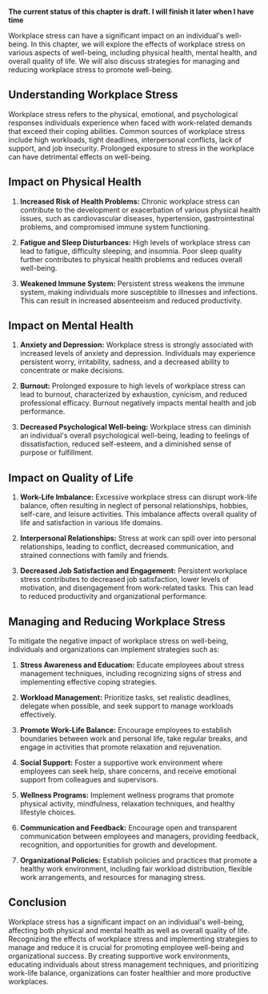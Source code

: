 **The current status of this chapter is draft. I will finish it later when I have time**

Workplace stress can have a significant impact on an individual's well-being. In this chapter, we will explore the effects of workplace stress on various aspects of well-being, including physical health, mental health, and overall quality of life. We will also discuss strategies for managing and reducing workplace stress to promote well-being.

**Understanding Workplace Stress**
----------------------------------

Workplace stress refers to the physical, emotional, and psychological responses individuals experience when faced with work-related demands that exceed their coping abilities. Common sources of workplace stress include high workloads, tight deadlines, interpersonal conflicts, lack of support, and job insecurity. Prolonged exposure to stress in the workplace can have detrimental effects on well-being.

**Impact on Physical Health**
-----------------------------

1. **Increased Risk of Health Problems:** Chronic workplace stress can contribute to the development or exacerbation of various physical health issues, such as cardiovascular diseases, hypertension, gastrointestinal problems, and compromised immune system functioning.

2. **Fatigue and Sleep Disturbances:** High levels of workplace stress can lead to fatigue, difficulty sleeping, and insomnia. Poor sleep quality further contributes to physical health problems and reduces overall well-being.

3. **Weakened Immune System:** Persistent stress weakens the immune system, making individuals more susceptible to illnesses and infections. This can result in increased absenteeism and reduced productivity.

**Impact on Mental Health**
---------------------------

1. **Anxiety and Depression:** Workplace stress is strongly associated with increased levels of anxiety and depression. Individuals may experience persistent worry, irritability, sadness, and a decreased ability to concentrate or make decisions.

2. **Burnout:** Prolonged exposure to high levels of workplace stress can lead to burnout, characterized by exhaustion, cynicism, and reduced professional efficacy. Burnout negatively impacts mental health and job performance.

3. **Decreased Psychological Well-being:** Workplace stress can diminish an individual's overall psychological well-being, leading to feelings of dissatisfaction, reduced self-esteem, and a diminished sense of purpose or fulfillment.

**Impact on Quality of Life**
-----------------------------

1. **Work-Life Imbalance:** Excessive workplace stress can disrupt work-life balance, often resulting in neglect of personal relationships, hobbies, self-care, and leisure activities. This imbalance affects overall quality of life and satisfaction in various life domains.

2. **Interpersonal Relationships:** Stress at work can spill over into personal relationships, leading to conflict, decreased communication, and strained connections with family and friends.

3. **Decreased Job Satisfaction and Engagement:** Persistent workplace stress contributes to decreased job satisfaction, lower levels of motivation, and disengagement from work-related tasks. This can lead to reduced productivity and organizational performance.

**Managing and Reducing Workplace Stress**
------------------------------------------

To mitigate the negative impact of workplace stress on well-being, individuals and organizations can implement strategies such as:

1. **Stress Awareness and Education:** Educate employees about stress management techniques, including recognizing signs of stress and implementing effective coping strategies.

2. **Workload Management:** Prioritize tasks, set realistic deadlines, delegate when possible, and seek support to manage workloads effectively.

3. **Promote Work-Life Balance:** Encourage employees to establish boundaries between work and personal life, take regular breaks, and engage in activities that promote relaxation and rejuvenation.

4. **Social Support:** Foster a supportive work environment where employees can seek help, share concerns, and receive emotional support from colleagues and supervisors.

5. **Wellness Programs:** Implement wellness programs that promote physical activity, mindfulness, relaxation techniques, and healthy lifestyle choices.

6. **Communication and Feedback:** Encourage open and transparent communication between employees and managers, providing feedback, recognition, and opportunities for growth and development.

7. **Organizational Policies:** Establish policies and practices that promote a healthy work environment, including fair workload distribution, flexible work arrangements, and resources for managing stress.

**Conclusion**
--------------

Workplace stress has a significant impact on an individual's well-being, affecting both physical and mental health as well as overall quality of life. Recognizing the effects of workplace stress and implementing strategies to manage and reduce it is crucial for promoting employee well-being and organizational success. By creating supportive work environments, educating individuals about stress management techniques, and prioritizing work-life balance, organizations can foster healthier and more productive workplaces.
